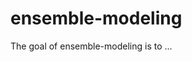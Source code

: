 
# ensemble-modeling

<!-- badges: start -->
<!-- badges: end -->

The goal of ensemble-modeling is to ...

